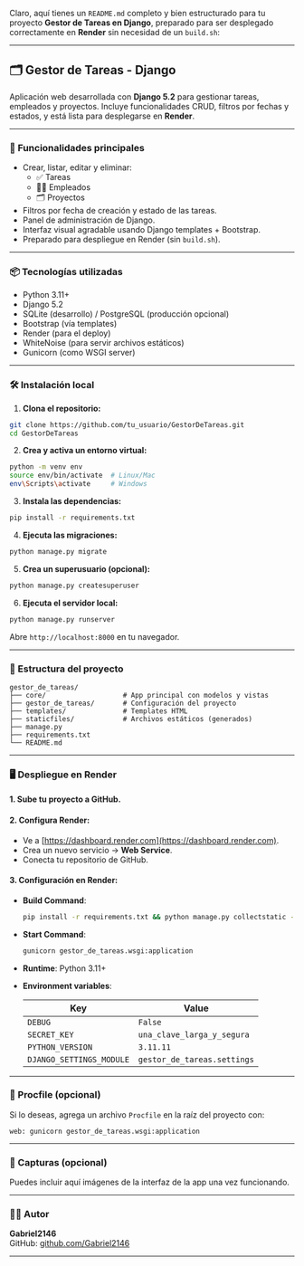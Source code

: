 Claro, aquí tienes un `README.md` completo y bien estructurado para tu proyecto **Gestor de Tareas en Django**, preparado para ser desplegado correctamente en **Render** sin necesidad de un `build.sh`:

---

## 🗂️ Gestor de Tareas - Django

Aplicación web desarrollada con **Django 5.2** para gestionar tareas, empleados y proyectos. Incluye funcionalidades CRUD, filtros por fechas y estados, y está lista para desplegarse en **Render**.

---

### 🚀 Funcionalidades principales

- Crear, listar, editar y eliminar:
  - ✅ Tareas
  - 🧑‍💼 Empleados
  - 🗂️ Proyectos
- Filtros por fecha de creación y estado de las tareas.
- Panel de administración de Django.
- Interfaz visual agradable usando Django templates + Bootstrap.
- Preparado para despliegue en Render (sin `build.sh`).

---

### 📦 Tecnologías utilizadas

- Python 3.11+
- Django 5.2
- SQLite (desarrollo) / PostgreSQL (producción opcional)
- Bootstrap (vía templates)
- Render (para el deploy)
- WhiteNoise (para servir archivos estáticos)
- Gunicorn (como WSGI server)

---

### 🛠️ Instalación local

1. **Clona el repositorio:**

```bash
git clone https://github.com/tu_usuario/GestorDeTareas.git
cd GestorDeTareas
```

2. **Crea y activa un entorno virtual:**

```bash
python -m venv env
source env/bin/activate  # Linux/Mac
env\Scripts\activate     # Windows
```

3. **Instala las dependencias:**

```bash
pip install -r requirements.txt
```

4. **Ejecuta las migraciones:**

```bash
python manage.py migrate
```

5. **Crea un superusuario (opcional):**

```bash
python manage.py createsuperuser
```

6. **Ejecuta el servidor local:**

```bash
python manage.py runserver
```

Abre `http://localhost:8000` en tu navegador.

---

### 🧾 Estructura del proyecto

```
gestor_de_tareas/
├── core/                   # App principal con modelos y vistas
├── gestor_de_tareas/       # Configuración del proyecto
├── templates/              # Templates HTML
├── staticfiles/            # Archivos estáticos (generados)
├── manage.py
├── requirements.txt
└── README.md
```

---

### 🖥️ Despliegue en Render

#### 1. **Sube tu proyecto a GitHub.**

#### 2. **Configura Render:**

- Ve a [https://dashboard.render.com](https://dashboard.render.com).
- Crea un nuevo servicio → **Web Service**.
- Conecta tu repositorio de GitHub.

#### 3. **Configuración en Render:**

- **Build Command**:  
  ```bash
  pip install -r requirements.txt && python manage.py collectstatic --noinput && python manage.py migrate
  ```

- **Start Command**:  
  ```bash
  gunicorn gestor_de_tareas.wsgi:application
  ```

- **Runtime**: Python 3.11+

- **Environment variables**:

  | Key                     | Value                                |
  |-------------------------|--------------------------------------|
  | `DEBUG`                 | `False`                              |
  | `SECRET_KEY`            | `una_clave_larga_y_segura`           |
  | `PYTHON_VERSION`        | `3.11.11`                            |
  | `DJANGO_SETTINGS_MODULE`| `gestor_de_tareas.settings`         |

---

### 📝 Procfile (opcional)

Si lo deseas, agrega un archivo `Procfile` en la raíz del proyecto con:

```
web: gunicorn gestor_de_tareas.wsgi:application
```

---

### 📸 Capturas (opcional)

Puedes incluir aquí imágenes de la interfaz de la app una vez funcionando.

---

### 👨‍💻 Autor

**Gabriel2146**  
GitHub: [github.com/Gabriel2146](https://github.com/Gabriel2146)

---
